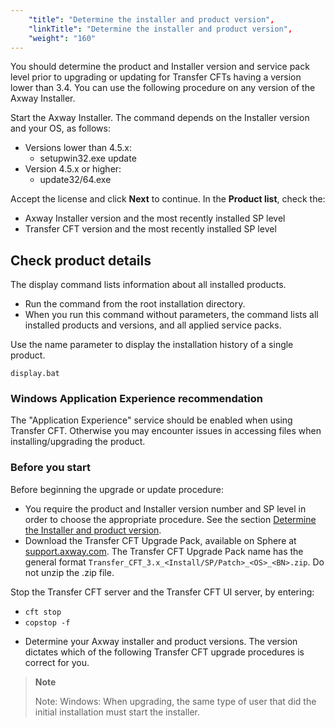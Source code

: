 ```yaml
---
    "title": "Determine the installer and product version",
    "linkTitle": "Determine the installer and product version",
    "weight": "160"
---
```

You should determine the product and Installer version and service pack level prior to upgrading or updating for Transfer CFTs having a version lower than 3.4. You can use the following procedure on any version of the Axway Installer.

Start the Axway Installer. The command depends on the Installer version and your OS, as follows:

- Versions lower than 4.5.x:
    -   setupwin32.exe update
- Version 4.5.x or higher:
    -   update32/64.exe

Accept the license and click **Next** to continue. In the **Product list**, check the:

- Axway Installer version and the most recently installed SP level
- Transfer CFT version and the most recently installed SP level

Check product details
---------------------

The display command lists information about all installed products.

- Run the command from the root installation directory.
- When you run this command without parameters, the command lists all installed products and versions, and all applied service packs.

Use the name parameter to display the installation history of a single product.

```
display.bat
```

### Windows Application Experience recommendation

The "Application Experience" service should be enabled when using Transfer CFT. Otherwise you may encounter issues in accessing files when installing/upgrading the product.

### Before you start

Before beginning the upgrade or update procedure:

- You require the product and Installer version number and SP level in order to choose the appropriate procedure. See the section [Determine the Installer and product version](#Determin).
- Download the Transfer CFT Upgrade Pack, available on Sphere at [support.axway.com](https://support.axway.com/). The Transfer CFT Upgrade Pack name has the general format `Transfer_CFT_3.x_<Install/SP/Patch>_<OS>_<BN>.zip`. Do not unzip the .zip file.

Stop the Transfer CFT server and the Transfer CFT UI server, by entering:

- `cft stop `
- `copstop -f `

<!-- -->

- Determine your Axway installer and product versions. The version dictates which of the following Transfer CFT upgrade procedures is correct for you.

> **Note**
>
> Note: Windows: When upgrading, the same type of user that did the initial installation must start the installer.
